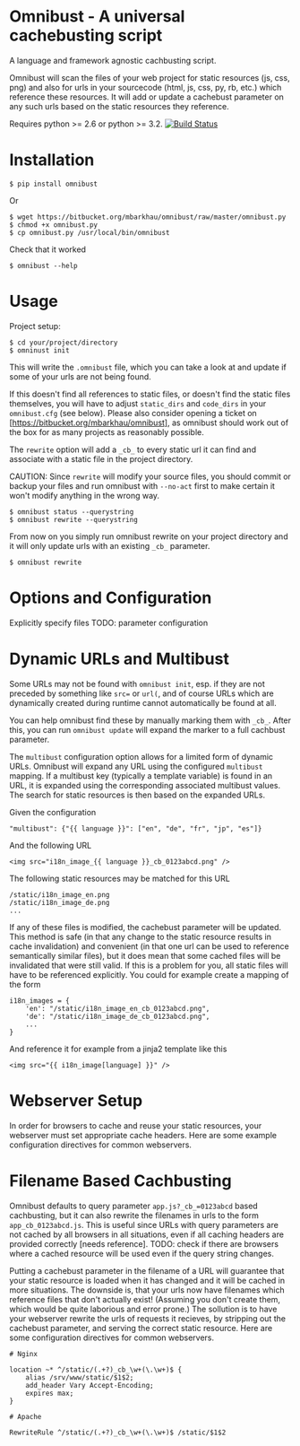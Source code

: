 Omnibust - A universal cachebusting script
==========================================

A language and framework agnostic cachbusting script.

Omnibust will scan the files of your web project for static resources
(js, css, png) and also for urls in your sourcecode (html, js, css, py,
rb, etc.) which reference these resources. It will add or update a
cachebust parameter on any such urls based on the static resources they
reference.

Requires python >= 2.6 or python >= 3.2.
[![Build Status](https://travis-ci.org/mbarkhau/omnibust.png)](https://travis-ci.org/mbarkhau/omnibust)

Installation
============

    $ pip install omnibust

Or

    $ wget https://bitbucket.org/mbarkhau/omnibust/raw/master/omnibust.py
    $ chmod +x omnibust.py
    $ cp omnibust.py /usr/local/bin/omnibust

Check that it worked
    
    $ omnibust --help

Usage
=====

Project setup:

    $ cd your/project/directory
    $ omninust init

This will write the `.omnibust` file, which you can take a look at and
update if some of your urls are not being found.

If this doesn't find all references to static files, or doesn't find
the static files themselves, you will have to adjust `static_dirs` and
`code_dirs` in your `omnibust.cfg` (see below). Please also consider
opening a ticket on [https://bitbucket.org/mbarkhau/omnibust], as 
omnibust should work out of the box for as many projects as reasonably
possible.

The `rewrite` option will add a `_cb_` to every static url it can
find and associate with a static file in the project directory.

CAUTION: Since `rewrite` will modify your source files, you should
commit or backup your files and run omnibust with `--no-act` first to
make certain it won't modify anything in the wrong way.

    $ omnibust status --querystring
    $ omnibust rewrite --querystring

From now on you simply run omnibust rewrite on your project directory and it
will only update urls with an existing `_cb_` parameter.

    $ omnibust rewrite


Options and Configuration
=========================


Explicitly specify files
TODO: parameter configuration


Dynamic URLs and Multibust
==========================

Some URLs may not be found with `omnibust init`, esp. if they are not preceded
by something like `src=` or `url(`, and of course URLs which are dynamically
created during runtime cannot automatically be found at all.

You can help omnibust find these by manually marking them with `_cb_`. After
this, you can run `omnibust update` will expand the marker to a full cachbust
parameter.

The `multibust` configuration option allows for a limited form of dynamic URLs.
Omnibust will expand any URL using the configured `multibust` mapping. If a
multibust key (typically a template variable) is found in an URL, it is 
expanded using the corresponding associated multibust values. The search for
static resources is then based on the expanded URLs.

Given the configuration

    "multibust": {"{{ language }}": ["en", "de", "fr", "jp", "es"]}

And the following URL

    <img src="i18n_image_{{ language }}_cb_0123abcd.png" />

The following static resources may be matched for this URL

    /static/i18n_image_en.png
    /static/i18n_image_de.png
    ...

If any of these files is modified, the cachebust parameter will be updated. 
This method is safe (in that any change to the static resource results in
cache invalidation) and convenient (in that one url can be used to reference
semantically similar files), but it does mean that some cached files will be
invalidated that were still valid. If this is a problem for you, all static
files will have to be referenced explicitly. You could for example create a
mapping of the form

    i18n_images = {
        'en': "/static/i18n_image_en_cb_0123abcd.png",
        'de': "/static/i18n_image_de_cb_0123abcd.png",
        ...
    }

And reference it for example from a jinja2 template like this

    <img src="{{ i18n_image[language] }}" />


Webserver Setup
===============

In order for browsers to cache and reuse your static resources, your
webserver must set appropriate cache headers. Here are some example
configuration directives for common webservers.


Filename Based Cachbusting
==========================

Omnibust defaults to query parameter `app.js?_cb_=0123abcd` based
cachbusting, but it can also rewrite the filenames in urls to the form
`app_cb_0123abcd.js`. This is useful since URLs with query parameters are not
cached by all browsers in all situations, even if all caching headers are
provided correctly [needs reference]. TODO: check if there are browsers where
a cached resource will be used even if the query string changes.

Putting a cachebust parameter in the filename of a URL will guarantee that your
static resource is loaded when it has changed and it will be cached in more
situations. The downside is, that your urls now have filenames which reference
files that don't actually exist! (Assuming you don't create them, which would
be quite laborious and error prone.) The sollution is to have your webserver
rewrite the urls of requests it recieves, by stripping out the cachebust
parameter, and serving the correct static resource. Here are some
configuration directives for common webservers.

	# Nginx

	location ~* ^/static/(.+?)_cb_\w+(\.\w+)$ {
	    alias /srv/www/static/$1$2;
	    add_header Vary Accept-Encoding;
	    expires max;
	}
 
	# Apache

	RewriteRule ^/static/(.+?)_cb_\w+(\.\w+)$ /static/$1$2

